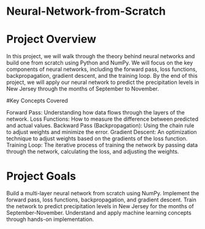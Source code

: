 # Neural-Network-from-Scratch

# Project Overview

In this project, we will walk through the theory behind neural networks and build one from scratch using Python and NumPy. We will focus on the key components of neural networks, including the forward pass, loss functions, backpropagation, gradient descent, and the training loop. By the end of this project, we will apply our neural network to predict the precipitation levels in New Jersey through the months of September to November.

#Key Concepts Covered

Forward Pass: Understanding how data flows through the layers of the network.
Loss Functions: How to measure the difference between predicted and actual values.
Backward Pass (Backpropagation): Using the chain rule to adjust weights and minimize the error.
Gradient Descent: An optimization technique to adjust weights based on the gradients of the loss function.
Training Loop: The iterative process of training the network by passing data through the network, calculating the loss, and adjusting the weights.

# Project Goals
Build a multi-layer neural network from scratch using NumPy.
Implement the forward pass, loss functions, backpropagation, and gradient descent.
Train the network to predict precipitation levels in New Jersey for the months of September-November.
Understand and apply machine learning concepts through hands-on implementation.
